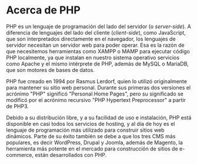 # Acerca de PHP

PHP es un lenguaje de programación del lado del servidor (o _server-side_). A diferencia de lenguajes del lado del cliente (_client-side_), como JavaScript, que son interpretados directamente en el navegador, los lenguajes de servidor necesitan un servidor web para poder operar. Esa es la razón de que necesitemos herramientas como XAMPP o MAMP para ejecutar código PHP localmente, ya que instalan en nuestro sistema operativo servicios como Apache y el mismo intérprete de PHP, además de MySQL o MariaDB, que son motores de bases de datos.

PHP fue creado en 1994 por Rasmus Lerdorf, quien lo utilizó originalmente para mantener su sitio web personal. Durante sus primeras dos versiones el acrónimo "PHP" significó "Personal Home Pages", pero su significado se modificó por el acrónimo recursivo "PHP Hypertext Preprocessor" a partir de PHP3.

Debido a su distribución libre, y a su facilidad de uso e instalación, PHP está disponible en casi todos los servicios de hosting, y al día de hoy es el lenguaje de programación más utilizado para construir sitios web dinámicos. Parte de su éxito también se debe a que los tres CMS más populares, es decir WordPress, Drupal y Joomla, además de Magento, la herramienta más potente en el mercado para construcción de sitios de e-commerce, están desarrollados con PHP.